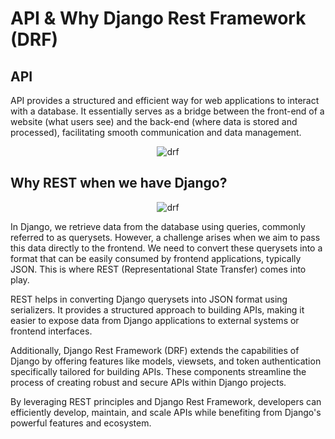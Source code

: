 # API & Why Django Rest Framework (DRF)

## API

API provides a structured and efficient way for web applications to interact with a database. It essentially serves as a bridge between the front-end of a website (what users see) and the back-end (where data is stored and processed), facilitating smooth communication and data management.

<p align="center">
  <img src="https://github.com/SAURABHSINGHDHAMI/drf/assets/95751390/60eaf460-5371-4d12-8ce8-a0636850755b" alt="drf">
</p>

## Why REST when we have Django?

<p align="center">
  <img src="https://media.licdn.com/dms/image/D5612AQG5i7vq_Qxetw/article-cover_image-shrink_720_1280/0/1699870832545?e=1721865600&v=beta&t=uoB2DlC0WILHH9mhGYldCSXHXTiViNnTsIOIMsIMfs8" alt="drf">
</p>

In Django, we retrieve data from the database using queries, commonly referred to as querysets. However, a challenge arises when we aim to pass this data directly to the frontend. We need to convert these querysets into a format that can be easily consumed by frontend applications, typically JSON. This is where REST (Representational State Transfer) comes into play.

REST helps in converting Django querysets into JSON format using serializers. It provides a structured approach to building APIs, making it easier to expose data from Django applications to external systems or frontend interfaces.

Additionally, Django Rest Framework (DRF) extends the capabilities of Django by offering features like models, viewsets, and token authentication specifically tailored for building APIs. These components streamline the process of creating robust and secure APIs within Django projects.

By leveraging REST principles and Django Rest Framework, developers can efficiently develop, maintain, and scale APIs while benefiting from Django's powerful features and ecosystem.
